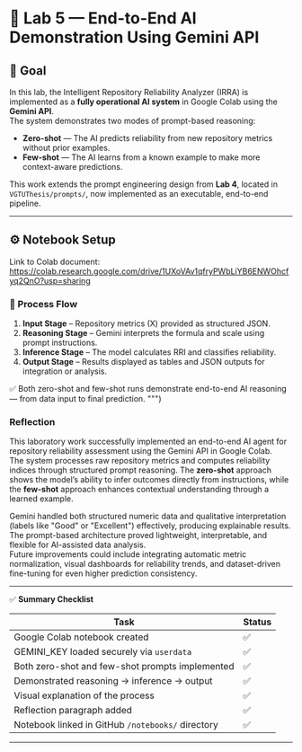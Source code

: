 # 🧠 Lab 5 — End-to-End AI Demonstration Using Gemini API

## 🎯 Goal
In this lab, the Intelligent Repository Reliability Analyzer (IRRA) is implemented as a **fully operational AI system** in Google Colab using the **Gemini API**.  
The system demonstrates two modes of prompt-based reasoning:
- **Zero-shot** — The AI predicts reliability from new repository metrics without prior examples.  
- **Few-shot** — The AI learns from a known example to make more context-aware predictions.  

This work extends the prompt engineering design from **Lab 4**, located in `VGTUThesis/prompts/`, now implemented as an executable, end-to-end pipeline.

---

## ⚙️ Notebook Setup
Link to Colab document: https://colab.research.google.com/drive/1UXoVAv1qfryPWbLiYB6ENWOhcfyq2QnO?usp=sharing


### 🧩 Process Flow
1. **Input Stage** – Repository metrics (X) provided as structured JSON.  
2. **Reasoning Stage** – Gemini interprets the formula and scale using prompt instructions.  
3. **Inference Stage** – The model calculates RRI and classifies reliability.  
4. **Output Stage** – Results displayed as tables and JSON outputs for integration or analysis.  

✅ Both zero-shot and few-shot runs demonstrate end-to-end AI reasoning — from data input to final prediction.
""")

### Reflection

This laboratory work successfully implemented an end-to-end AI agent for repository reliability assessment using the Gemini API in Google Colab.  
The system processes raw repository metrics and computes reliability indices through structured prompt reasoning. The **zero-shot** approach shows the model’s ability to infer outcomes directly from instructions, while the **few-shot** approach enhances contextual understanding through a learned example.  

Gemini handled both structured numeric data and qualitative interpretation (labels like "Good" or "Excellent") effectively, producing explainable results. The prompt-based architecture proved lightweight, interpretable, and flexible for AI-assisted data analysis.  
Future improvements could include integrating automatic metric normalization, visual dashboards for reliability trends, and dataset-driven fine-tuning for even higher prediction consistency.



---

✅ **Summary Checklist**

| Task | Status |
|------|--------|
| Google Colab notebook created | ✅ |
| GEMINI_KEY loaded securely via `userdata` | ✅ |
| Both zero-shot and few-shot prompts implemented | ✅ |
| Demonstrated reasoning → inference → output | ✅ |
| Visual explanation of the process | ✅ |
| Reflection paragraph added | ✅ |
| Notebook linked in GitHub `/notebooks/` directory | ✅ |

---


